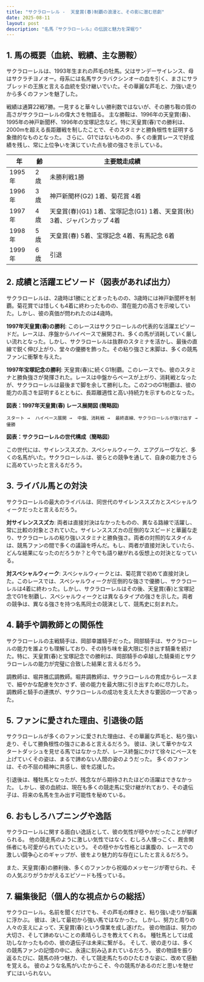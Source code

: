```yaml
---
title: "サクラローレル -  天皇賞(春)制覇の浪漫と、その影に潜む悲劇"
date: 2025-08-11
layout: post
description: "名馬『サクラローレル』の伝説と魅力を深堀り"
---
```


## 1. 馬の概要（血統、戦績、主な勝鞍）

サクラローレルは、1993年生まれの芦毛の牡馬。父はサンデーサイレンス、母はサクラチヨノオー。母系には名馬サクラバクシンオーの血を引く、まさにサラブレッドの王族と言える血統を受け継いでいた。その華麗な芦毛と、力強い走りから多くのファンを魅了した。

戦績は通算22戦7勝。一見すると華々しい勝利数ではないが、その勝ち鞍の質の高さがサクラローレルの偉大さを物語る。  主な勝鞍は、1996年の天皇賞(春)、1995年の神戸新聞杯、1996年の宝塚記念など。特に天皇賞(春)での勝利は、2000mを超える長距離戦を制したことで、そのスタミナと勝負根性を証明する象徴的なものとなった。  さらに、G1ではないものの、多くの重賞レースで好成績を残し、常に上位争いを演じていた点も彼の強さを示している。

| 年 | 齢 | 主要競走成績 |
|---|---|---|
| 1995年 | 2歳 |  未勝利戦1勝 |
| 1996年 | 3歳 | 神戸新聞杯(G2) 1着、菊花賞 4着 |
| 1997年 | 4歳 | 天皇賞(春)(G1) 1着、宝塚記念(G1) 1着、天皇賞(秋) 3着、ジャパンカップ 4着 |
| 1998年 | 5歳 |  天皇賞(春) 5着、宝塚記念 4着、有馬記念 6着 |
| 1999年 | 6歳 |  引退 |


## 2. 成績と活躍エピソード（図表があれば出力）

サクラローレルは、2歳時は1勝にとどまったものの、3歳時には神戸新聞杯を制覇。菊花賞では惜しくも4着に終わったものの、潜在能力の高さを示唆していた。しかし、彼の真価が問われたのは4歳時。

**1997年天皇賞(春)の勝利**:  このレースはサクラローレルの代表的な活躍エピソードだ。レースは、序盤からハイペースで展開され、多くの馬が消耗していく厳しい流れとなった。しかし、サクラローレルは抜群のスタミナを活かし、最後の直線で鋭く伸び上がり、堂々の優勝を飾った。その粘り強さと末脚は、多くの競馬ファンに衝撃を与えた。

**1997年宝塚記念の勝利**: 天皇賞(春)に続くG1制覇。このレースでも、彼のスタミナと勝負強さが発揮された。レースは中盤からペースが上がり、消耗戦となったが、サクラローレルは最後まで脚を余して勝利した。この2つのG1制覇は、彼の能力の高さを証明するとともに、長距離適性と高い持続力を示すものとなった。

**図表：1997年天皇賞(春) レース展開図 (簡略図)**

```
スタート →  ハイペース展開 →  中盤、消耗戦 →  最終直線、サクラローレルが抜け出す →  優勝
```

**図表：サクラローレルの世代構成（簡略図）**

この世代には、サイレンススズカ、スペシャルウィーク、エアグルーヴなど、多くの名馬がいた。サクラローレルは、彼らとの競争を通して、自身の能力をさらに高めていったと言えるだろう。


## 3. ライバル馬との対決

サクラローレルの最大のライバルは、同世代のサイレンススズカとスペシャルウィークだったと言えるだろう。

**対サイレンススズカ**:  両者は直接対決はなかったものの、異なる路線で活躍し、常に比較の対象とされていた。サイレンススズカの圧倒的なスピードと華麗な走り、サクラローレルの粘り強いスタミナと勝負強さ。両者の対照的なスタイルは、競馬ファンの間で多くの議論を呼んだ。もし、両者が直接対決していたら、どんな結果になったのだろうか？と今でも語り継がれる仮想上の対決となっている。

**対スペシャルウィーク**: スペシャルウィークとは、菊花賞で初めて直接対決した。このレースでは、スペシャルウィークが圧倒的な強さで優勝し、サクラローレルは4着に終わった。しかし、サクラローレルはその後、天皇賞(春)と宝塚記念でG1を制覇し、スペシャルウィークとは異なるタイプの強さを示した。両者の競争は、異なる強さを持つ名馬同士の競演として、競馬史に刻まれた。


## 4. 騎手や調教師との関係性

サクラローレルの主戦騎手は、岡部幸雄騎手だった。岡部騎手は、サクラローレルの能力を誰よりも理解しており、その持ち味を最大限に引き出す騎乗を続けた。特に、天皇賞(春)と宝塚記念での勝利は、岡部騎手の卓越した騎乗術とサクラローレルの能力が完璧に合致した結果と言えるだろう。

調教師は、堀井雅広調教師。堀井調教師は、サクラローレルの育成からレースまで、細やかな配慮を欠かさず、彼の能力を最大限に引き出すために尽力した。  調教師と騎手の連携が、サクラローレルの成功を支えた大きな要因の一つであった。


## 5. ファンに愛された理由、引退後の話

サクラローレルが多くのファンに愛された理由は、その華麗な芦毛と、粘り強い走り、そして勝負根性の強さにあると言えるだろう。  彼は、決して華やかなスタートダッシュを見せる馬ではなかったが、レース終盤にかけて徐々にペースを上げていくその姿は、まるで諦めない人間の姿のようだった。  多くのファンは、その不屈の精神に共感し、彼を応援した。

引退後は、種牡馬となったが、残念ながら期待されたほどの活躍はできなかった。  しかし、彼の血統は、現在も多くの競走馬に受け継がれており、その遺伝子は、将来の名馬を生み出す可能性を秘めている。


## 6. おもしろハプニングや逸話

サクラローレルに関する面白い逸話として、彼の気性が穏やかだったことが挙げられる。  他の競走馬のように激しい気性ではなく、むしろ人懐っこく、厩舎関係者にも可愛がられていたという。  その穏やかな性格とは裏腹の、レースでの激しい闘争心とのギャップが、彼をより魅力的な存在にしたと言えるだろう。

また、天皇賞(春)の勝利後、多くのファンから祝福のメッセージが寄せられ、その人気ぶりがうかがえるエピソードも残っている。


## 7. 編集後記（個人的な視点からの総括）

サクラローレル。名前を聞くだけでも、その芦毛の輝きと、粘り強い走りが脳裏に浮かぶ。  彼は、決して最初から強い馬ではなかった。  しかし、努力と周りの人々の支えによって、天皇賞(春)という偉業を成し遂げた。  彼の物語は、努力の大切さ、そして諦めないことの素晴らしさを教えてくれる。  種牡馬としては成功しなかったものの、彼の遺伝子は未来に繋がる。  そして、彼の走りは、多くの競馬ファンの記憶の中に、永遠に刻み込まれているだろう。  彼の物語を振り返るたびに、競馬の持つ魅力、そして競走馬たちのひたむきな姿に、改めて感動を覚える。  彼のような名馬がいたからこそ、今の競馬があるのだと思いを馳せずにはいられない。
